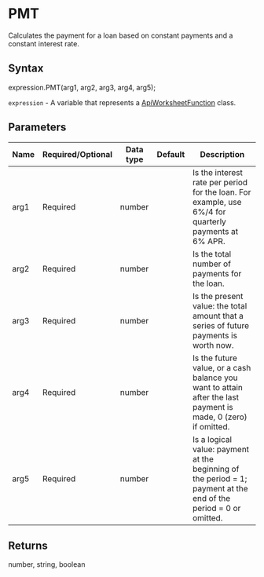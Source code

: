 # PMT

Calculates the payment for a loan based on constant payments and a constant interest rate.

## Syntax

expression.PMT(arg1, arg2, arg3, arg4, arg5);

`expression` - A variable that represents a [ApiWorksheetFunction](../ApiWorksheetFunction.md) class.

## Parameters

| **Name** | **Required/Optional** | **Data type** | **Default** | **Description** |
| ------------- | ------------- | ------------- | ------------- | ------------- |
| arg1 | Required | number |  | Is the interest rate per period for the loan. For example, use 6%/4 for quarterly payments at 6% APR. |
| arg2 | Required | number |  | Is the total number of payments for the loan. |
| arg3 | Required | number |  | Is the present value: the total amount that a series of future payments is worth now. |
| arg4 | Required | number |  | Is the future value, or a cash balance you want to attain after the last payment is made, 0 (zero) if omitted. |
| arg5 | Required | number |  | Is a logical value: payment at the beginning of the period = 1; payment at the end of the period = 0 or omitted. |

## Returns

number, string, boolean